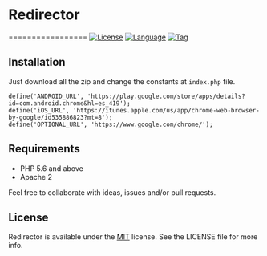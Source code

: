 # Redirector
=================
[![License](https://img.shields.io/github/license/rockbarato/Redirector.svg)](http://opensource.org/licenses/MIT)
[![Language](https://img.shields.io/badge/language-PHP-blue.svg)](https://github.com/rockbarato/Redirector)
[![Tag](https://img.shields.io/github/tag/rockbarato/Redirector.svg)](https://github.com/rockbarato/Redirector)

## Installation

Just download all the zip and change the constants at `index.php` file.

```
define('ANDROID_URL', 'https://play.google.com/store/apps/details?id=com.android.chrome&hl=es_419');
define('iOS_URL', 'https://itunes.apple.com/us/app/chrome-web-browser-by-google/id535886823?mt=8');
define('OPTIONAL_URL', 'https://www.google.com/chrome/');
```

## Requirements

* PHP 5.6 and above
* Apache 2

Feel free to collaborate with ideas, issues and/or pull requests.

## License
Redirector is available under the [MIT](http://opensource.org/licenses/MIT) license. See the LICENSE file for more info.